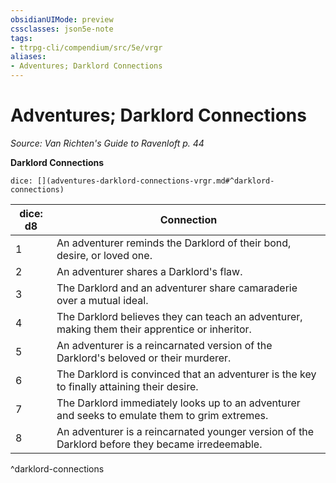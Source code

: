 ```yaml
---
obsidianUIMode: preview
cssclasses: json5e-note
tags:
- ttrpg-cli/compendium/src/5e/vrgr
aliases:
- Adventures; Darklord Connections
---
```

# Adventures; Darklord Connections
*Source: Van Richten's Guide to Ravenloft p. 44* 

**Darklord Connections**

`dice: [](adventures-darklord-connections-vrgr.md#^darklord-connections)`

| dice: d8 | Connection |
|----------|------------|
| 1 | An adventurer reminds the Darklord of their bond, desire, or loved one. |
| 2 | An adventurer shares a Darklord's flaw. |
| 3 | The Darklord and an adventurer share camaraderie over a mutual ideal. |
| 4 | The Darklord believes they can teach an adventurer, making them their apprentice or inheritor. |
| 5 | An adventurer is a reincarnated version of the Darklord's beloved or their murderer. |
| 6 | The Darklord is convinced that an adventurer is the key to finally attaining their desire. |
| 7 | The Darklord immediately looks up to an adventurer and seeks to emulate them to grim extremes. |
| 8 | An adventurer is a reincarnated younger version of the Darklord before they became irredeemable. |
^darklord-connections